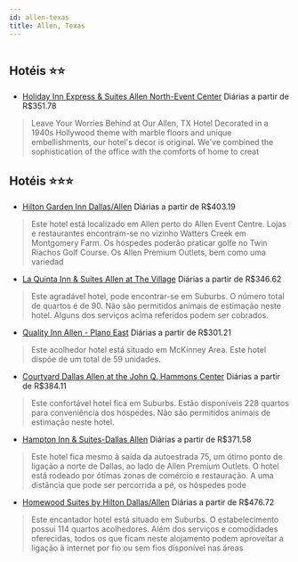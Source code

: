 ```yaml
---
id: allen-texas
title: Allen, Texas
---
```


<center><img src="http://photos.hotelbeds.com/giata/16/160386/160386a_hb_p_001.jpg" alt="" /></center>


## Hotéis ⭐️⭐️

-    [Holiday Inn Express & Suites Allen North-Event Center](https://www.hurb.com/aud/https://www.hurb.com/hoteis/allen/holiday-inn-express-suites-allen-north-event-center-JNP-JP765236?cmp=18055) Diárias a partir de R$351.78
   > Leave Your Worries Behind at Our Allen, TX Hotel Decorated in a 1940s Hollywood theme with marble floors and unique embellishments, our hotel&apos;s decor is original. We&apos;ve combined the sophistication of the office with the comforts of home to creat

## Hotéis ⭐️⭐️⭐️

-    [Hilton Garden Inn Dallas/Allen](https://www.hurb.com/aud/https://www.hurb.com/hoteis/allen/hilton-garden-inn-dallas-allen-JNP-JP017811?cmp=18055) Diárias a partir de R$403.19
   > Este hotel está localizado em Allen perto do Allen Event Centre. Lojas e restaurantes encontram-se no vizinho Watters Creek em Montgomery Farm. Os hóspedes poderão praticar golfe no Twin Riachos Golf Course. Os Allen Premium Outlets, bem como uma variedad
-    [La Quinta Inn & Suites Allen at The Village](https://www.hurb.com/aud/https://www.hurb.com/hoteis/allen/la-quinta-inn-suites-allen-at-the-village-JNP-JP797935?cmp=18055) Diárias a partir de R$346.62
   > Este agradável hotel, pode encontrar-se em Suburbs. O número total de quartos é de 90. Não são permitidos animais de estimação neste hotel. Alguns dos serviços acima referidos podem ser cobrados. 
-    [Quality Inn Allen - Plano East](https://www.hurb.com/aud/https://www.hurb.com/hoteis/allen/quality-inn-allen-plano-east-JNP-JP036280?cmp=18055) Diárias a partir de R$301.21
   > Este acolhedor hotel está situado em McKinney Area. Este hotel dispõe de um total de 59 unidades. 
-    [Courtyard Dallas Allen at the John Q. Hammons Center](https://www.hurb.com/aud/https://www.hurb.com/hoteis/allen/courtyard-dallas-allen-at-the-john-q-hammons-center-JNP-JP192794?cmp=18055) Diárias a partir de R$384.11
   > Este confortável hotel fica em Suburbs. Estão disponíveis 228 quartos para conveniência dos hóspedes. Não são permitidos animais de estimação neste hotel. 
-    [Hampton Inn & Suites-Dallas Allen](https://www.hurb.com/aud/https://www.hurb.com/hoteis/allen/hampton-inn-suites-dallas-allen-JNP-JP017810?cmp=18055) Diárias a partir de R$371.58
   > Este hotel fica mesmo à saída da autoestrada 75, um ótimo ponto de ligação a norte de Dallas, ao lado de Allen Premium Outlets. O hotel está rodeado por ótimas zonas de comércio e restauração. A uma distância que pode ser percorrida a pé, os hóspedes pode
-    [Homewood Suites by Hilton Dallas/Allen](https://www.hurb.com/aud/https://www.hurb.com/hoteis/allen/homewood-suites-by-hilton-dallas-allen-JNP-JP059559?cmp=18055) Diárias a partir de R$476.72
   > Este encantador hotel está situado em Suburbs. O estabelecimento possui 114 quartos acolhedores. Além dos serviços e comodidades oferecidas, todos os que ficam neste alojamento podem aproveitar a ligação à internet por fio ou sem fios disponível nas áreas
